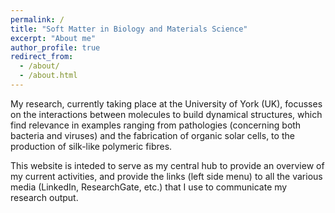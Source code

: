 ```yaml
---
permalink: /
title: "Soft Matter in Biology and Materials Science"
excerpt: "About me"
author_profile: true
redirect_from: 
  - /about/
  - /about.html
---
```


My research, currently taking place at the University of York (UK),  focusses on the interactions between molecules to build dynamical structures, which find relevance in examples ranging from pathologies (concerning both bacteria and viruses) and the fabrication of organic solar cells, to the production of silk-like polymeric fibres.

This website is inteded to serve as my central hub to provide an overview of my current activities, and provide the links (left side menu) to all the various media (LinkedIn, ResearchGate, etc.) that I use to communicate my research output.

